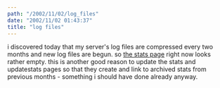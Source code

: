 ```yaml
---
path: "/2002/11/02/log_files" 
date: "2002/11/02 01:43:37" 
title: "log files" 
---
```

<p>i discovered today that my server's log files are compressed every two months and new log files are begun. so <a href="http://weblog.randomchaos.com/stats.php">the stats page</a> right now looks rather empty. this is another good reason to update the stats and updatestats pages so that they create and link to archived stats from previous months - something i should have done already anyway.</p>